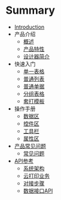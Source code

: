 # Summary

* [Introduction](README.md)
* 产品介绍
    * [概述](articles/print/1-/gai_shu.md)
    * [产品特性](articles/print/1-/features.md)
    * [设计器简介](articles/print/1-/designer_intro.md)
* 快速入门
    * [单一表格](articles/print/2-/single_table.md)
    * [普通列表](articles/print/2-/common_list.md)
    * [普通单据](articles/print/2-/document.md)
    * [分组表格](articles/print/2-/group_table.md)
    * [套打模板](articles/print/2-/formatted_print.md)
* 操作手册
    * [数据区](articles/print/3-/data_area.md)
    * [控件区](articles/print/3-/control_area.md)
    * [工具栏](articles/print/3-/toolbar.md)
    * [属性区](articles/print/3-/property_area.md)
* [产品常见问题](产品常见问题.md)
    * [常见问题](articles/print/4-/question.md)
* [API参考](api参考.md)
    * [系统架构](articles/print/4-/system_structure.md)
    * [云打印业务](articles/print/4-/print_business.md)
    * [对接步骤](articles/print/4-/connect_steps.md)
    * [数据接口API](articles/print/4-/api.md)

